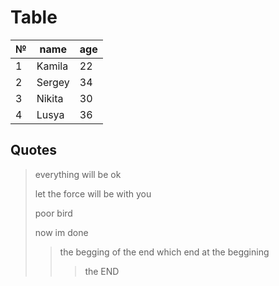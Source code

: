 # Table
|№|name|age
-|----|---
1|Kamila|22
2|Sergey|34
3|Nikita|30
4|Lusya|36

## Quotes
> everything will be ok
> 
> let the force will be with you
> 
> poor bird
>
> now im done
>> the begging of the end which end at the beggining
>>> the END